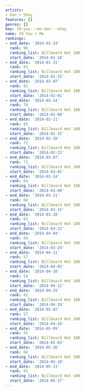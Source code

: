 ```yaml
---
artists:
- Dan + Shay
features: []
genres: []
key: 19-you---me-dan---shay
name: 19 You + Me
rankings:
- end_date: '2014-01-24'
  rank: 96
  ranking_list: Billboard Hot 100
  start_date: '2014-01-18'
- end_date: '2014-01-31'
  rank: 81
  ranking_list: Billboard Hot 100
  start_date: '2014-01-25'
- end_date: '2014-02-07'
  rank: 81
  ranking_list: Billboard Hot 100
  start_date: '2014-02-01'
- end_date: '2014-02-14'
  rank: 78
  ranking_list: Billboard Hot 100
  start_date: '2014-02-08'
- end_date: '2014-02-21'
  rank: 85
  ranking_list: Billboard Hot 100
  start_date: '2014-02-15'
- end_date: '2014-02-28'
  rank: 72
  ranking_list: Billboard Hot 100
  start_date: '2014-02-22'
- end_date: '2014-03-07'
  rank: 71
  ranking_list: Billboard Hot 100
  start_date: '2014-03-01'
- end_date: '2014-03-14'
  rank: 64
  ranking_list: Billboard Hot 100
  start_date: '2014-03-08'
- end_date: '2014-03-21'
  rank: 60
  ranking_list: Billboard Hot 100
  start_date: '2014-03-15'
- end_date: '2014-03-28'
  rank: 63
  ranking_list: Billboard Hot 100
  start_date: '2014-03-22'
- end_date: '2014-04-04'
  rank: 69
  ranking_list: Billboard Hot 100
  start_date: '2014-03-29'
- end_date: '2014-04-11'
  rank: 57
  ranking_list: Billboard Hot 100
  start_date: '2014-04-05'
- end_date: '2014-04-18'
  rank: 54
  ranking_list: Billboard Hot 100
  start_date: '2014-04-12'
- end_date: '2014-04-25'
  rank: 42
  ranking_list: Billboard Hot 100
  start_date: '2014-04-19'
- end_date: '2014-05-02'
  rank: 57
  ranking_list: Billboard Hot 100
  start_date: '2014-04-26'
- end_date: '2014-05-09'
  rank: 55
  ranking_list: Billboard Hot 100
  start_date: '2014-05-03'
- end_date: '2014-05-16'
  rank: 68
  ranking_list: Billboard Hot 100
  start_date: '2014-05-10'
- end_date: '2014-05-23'
  rank: 91
  ranking_list: Billboard Hot 100
  start_date: '2014-05-17'
---
```


